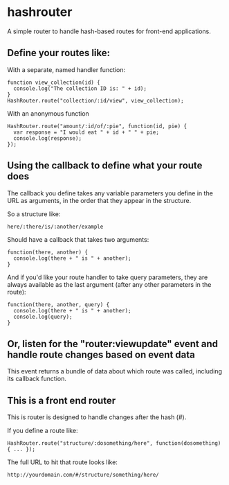 # hashrouter

A simple router to handle hash-based routes for front-end applications.

## Define your routes like:

With a separate, named handler function:
```
function view_collection(id) {
  console.log("The collection ID is: " + id);
}
HashRouter.route("collection/:id/view", view_collection);
```

With an anonymous function 
```
HashRouter.route("amount/:id/of/:pie", function(id, pie) {
  var response = "I would eat " + id + " " + pie;
  console.log(response);
});
```

## Using the callback to define what your route does

The callback you define takes any variable parameters you define in the URL as arguments, in the order that they appear in the structure. 

So a structure like:

`here/:there/is/:another/example`

Should have a callback that takes two arguments: 

```
function(there, another) { 
  console.log(there + " is " + another); 
}
```

And if you'd like your route handler to take query parameters, they are always available as the last argument (after any other parameters in the route):

```
function(there, another, query) { 
  console.log(there + " is " + another);
  console.log(query);
}
```

## Or, listen for the "router:viewupdate" event and handle route changes based on event data

This event returns a bundle of data about which route was called, including its callback function.

## This is a front end router

This is router is designed to handle changes after the hash (#).  

If you define a route like:

`HashRouter.route("structure/:dosomething/here", function(dosomething) { ... });`

The full URL to hit that route looks like:

`http://yourdomain.com/#/structure/something/here/`
